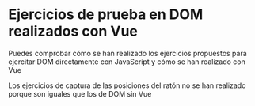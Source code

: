 # Ejercicios de prueba en DOM realizados con Vue

Puedes comprobar cómo se han realizado los ejercicios propuestos para ejercitar DOM directamente con JavaScript
y cómo se han realizado con Vue

Los ejercicios de captura de las posiciones del ratón no se han realizado porque son iguales que los de DOM sin Vue

